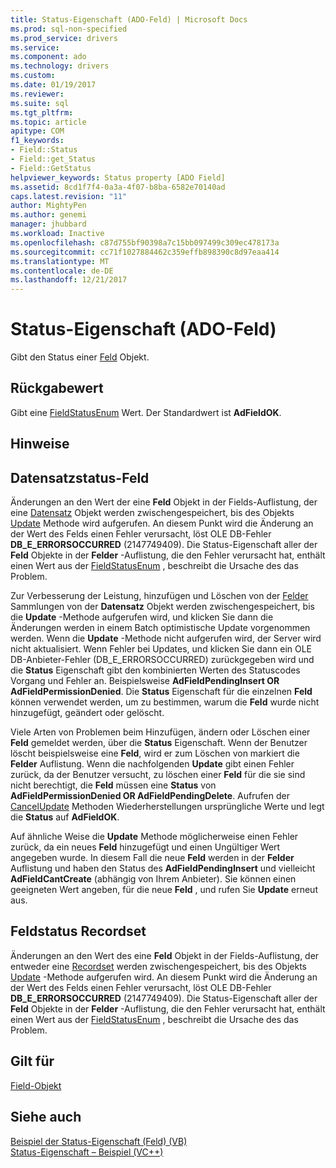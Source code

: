 ```yaml
---
title: Status-Eigenschaft (ADO-Feld) | Microsoft Docs
ms.prod: sql-non-specified
ms.prod_service: drivers
ms.service: 
ms.component: ado
ms.technology: drivers
ms.custom: 
ms.date: 01/19/2017
ms.reviewer: 
ms.suite: sql
ms.tgt_pltfrm: 
ms.topic: article
apitype: COM
f1_keywords:
- Field::Status
- Field::get_Status
- Field::GetStatus
helpviewer_keywords: Status property [ADO Field]
ms.assetid: 8cd1f7f4-0a3a-4f07-b8ba-6582e70140ad
caps.latest.revision: "11"
author: MightyPen
ms.author: genemi
manager: jhubbard
ms.workload: Inactive
ms.openlocfilehash: c87d755bf90398a7c15bb097499c309ec478173a
ms.sourcegitcommit: cc71f1027884462c359effb898390c8d97eaa414
ms.translationtype: MT
ms.contentlocale: de-DE
ms.lasthandoff: 12/21/2017
---
```

# <a name="status-property-ado-field"></a>Status-Eigenschaft (ADO-Feld)
Gibt den Status einer [Feld](../../../ado/reference/ado-api/field-object.md) Objekt.  
  
## <a name="return-value"></a>Rückgabewert  
 Gibt eine [FieldStatusEnum](../../../ado/reference/ado-api/fieldstatusenum.md) Wert. Der Standardwert ist **AdFieldOK**.  
  
## <a name="remarks"></a>Hinweise  
  
## <a name="record-field-status"></a>Datensatzstatus-Feld  
 Änderungen an den Wert der eine **Feld** Objekt in der Fields-Auflistung, der eine [Datensatz](../../../ado/reference/ado-api/record-object-ado.md) Objekt werden zwischengespeichert, bis des Objekts [Update](../../../ado/reference/ado-api/update-method.md) Methode wird aufgerufen. An diesem Punkt wird die Änderung an der Wert des Felds einen Fehler verursacht, löst OLE DB-Fehler **DB_E_ERRORSOCCURRED** (2147749409). Die Status-Eigenschaft aller der **Feld** Objekte in der **Felder** -Auflistung, die den Fehler verursacht hat, enthält einen Wert aus der [FieldStatusEnum](../../../ado/reference/ado-api/fieldstatusenum.md) , beschreibt die Ursache des das Problem.  
  
 Zur Verbesserung der Leistung, hinzufügen und Löschen von der [Felder](../../../ado/reference/ado-api/fields-collection-ado.md) Sammlungen von der **Datensatz** Objekt werden zwischengespeichert, bis die **Update** -Methode aufgerufen wird, und klicken Sie dann die Änderungen werden in einem Batch optimistische Update vorgenommen werden. Wenn die **Update** -Methode nicht aufgerufen wird, der Server wird nicht aktualisiert. Wenn Fehler bei Updates, und klicken Sie dann ein OLE DB-Anbieter-Fehler (DB_E_ERRORSOCCURRED) zurückgegeben wird und die **Status** Eigenschaft gibt den kombinierten Werten des Statuscodes Vorgang und Fehler an. Beispielsweise **AdFieldPendingInsert OR AdFieldPermissionDenied**. Die **Status** Eigenschaft für die einzelnen **Feld** können verwendet werden, um zu bestimmen, warum die **Feld** wurde nicht hinzugefügt, geändert oder gelöscht.  
  
 Viele Arten von Problemen beim Hinzufügen, ändern oder Löschen einer **Feld** gemeldet werden, über die **Status** Eigenschaft. Wenn der Benutzer löscht beispielsweise eine **Feld**, wird er zum Löschen von markiert die **Felder** Auflistung. Wenn die nachfolgenden **Update** gibt einen Fehler zurück, da der Benutzer versucht, zu löschen einer **Feld** für die sie sind nicht berechtigt, die **Feld** müssen eine  **Status** von **AdFieldPermissionDenied OR AdFieldPendingDelete**. Aufrufen der [CancelUpdate](../../../ado/reference/ado-api/cancelupdate-method-ado.md) Methoden Wiederherstellungen ursprüngliche Werte und legt die **Status** auf **AdFieldOK**.  
  
 Auf ähnliche Weise die **Update** Methode möglicherweise einen Fehler zurück, da ein neues **Feld** hinzugefügt und einen Ungültiger Wert angegeben wurde. In diesem Fall die neue **Feld** werden in der **Felder** Auflistung und haben den Status des **AdFieldPendingInsert** und vielleicht **AdFieldCantCreate** (abhängig von Ihrem Anbieter). Sie können einen geeigneten Wert angeben, für die neue **Feld** , und rufen Sie **Update** erneut aus.  
  
## <a name="recordset-field-status"></a>Feldstatus Recordset  
 Änderungen an den Wert des eine **Feld** Objekt in der Fields-Auflistung, der entweder eine [Recordset](../../../ado/reference/ado-api/recordset-object-ado.md) werden zwischengespeichert, bis des Objekts [Update](../../../ado/reference/ado-api/update-method.md) -Methode aufgerufen wird. An diesem Punkt wird die Änderung an der Wert des Felds einen Fehler verursacht, löst OLE DB-Fehler **DB_E_ERRORSOCCURRED** (2147749409). Die Status-Eigenschaft aller der **Feld** Objekte in der **Felder** -Auflistung, die den Fehler verursacht hat, enthält einen Wert aus der [FieldStatusEnum](../../../ado/reference/ado-api/fieldstatusenum.md) , beschreibt die Ursache des das Problem.  
  
## <a name="applies-to"></a>Gilt für  
 [Field-Objekt](../../../ado/reference/ado-api/field-object.md)  
  
## <a name="see-also"></a>Siehe auch  
 [Beispiel der Status-Eigenschaft (Feld) (VB)](../../../ado/reference/ado-api/status-property-example-field-vb.md)   
 [Status-Eigenschaft – Beispiel (VC++)](../../../ado/reference/ado-api/status-property-example-vc.md)   
